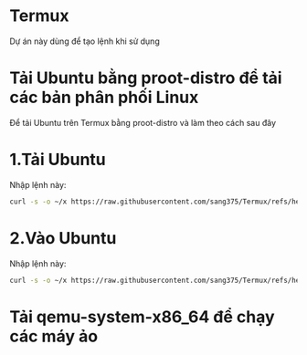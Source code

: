 # Termux
Dự án này dùng để tạo lệnh khi sử dụng
# Tải Ubuntu bằng proot-distro để tải các bản phân phối Linux
Để tải Ubuntu trên Termux bằng proot-distro và làm theo cách sau đây
# 1.Tải Ubuntu
Nhập lệnh này:
``` bash
curl -s -o ~/x https://raw.githubusercontent.com/sang375/Termux/refs/heads/main/installubuntuprootdistro.sh && . ~/x
```
# 2.Vào Ubuntu
Nhập lệnh này:
``` bash
curl -s -o ~/x https://raw.githubusercontent.com/sang375/Termux/refs/heads/main/ubuntuprootdistro.sh && . ~/x
```
# Tải qemu-system-x86_64 để chạy các máy ảo
